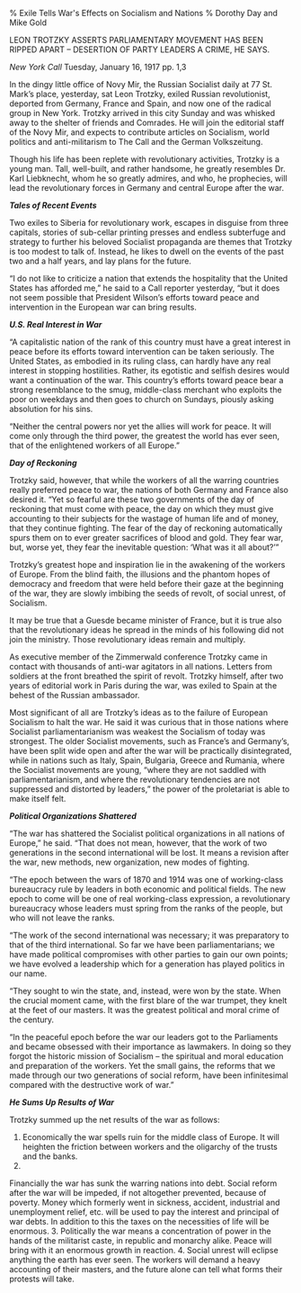 % Exile Tells War's Effects on Socialism and Nations
% Dorothy Day and Mike Gold

LEON TROTZKY ASSERTS PARLIAMENTARY MOVEMENT HAS BEEN RIPPED APART – DESERTION OF PARTY LEADERS A CRIME, HE SAYS.
*New York Call* Tuesday, January 16, 1917 pp. 1,3
In the dingy little office of Novy Mir, the Russian Socialist daily at 77 St. Mark’s place, yesterday, sat Leon Trotzky, exiled Russian revolutionist, deported from Germany, France and Spain, and now one of the radical group in New York. Trotzky arrived in this city Sunday and was whisked away to the shelter of friends and Comrades. He will join the editorial staff of the Novy Mir,  and expects to contribute articles on Socialism, world politics and anti-militarism to The Call and the German Volkszeitung.Though his life has been replete with revolutionary activities, Trotzky is a young man. Tall, well-built, and rather handsome, he greatly resembles Dr. Karl Liebknecht, whom he so greatly admires, and who, he prophecies, will lead the revolutionary forces in Germany and central Europe after the war.__*Tales of Recent Events*__Two exiles to Siberia for revolutionary work, escapes in disguise from three capitals, stories of sub-cellar printing presses and endless subterfuge and strategy to further his beloved Socialist propaganda are themes that Trotzky is too modest to talk of.  Instead, he likes to dwell on the events of the past two and a half years, and lay plans for the future.“I do not like to criticize a nation that extends the hospitality that the United States has afforded me,” he said to a Call reporter yesterday, “but it does not seem possible that President Wilson’s efforts toward peace and intervention in the European war can bring results.__*U.S. Real Interest in War*__“A capitalistic nation of the rank of this country must have a great interest in peace before its efforts toward intervention can be taken seriously. The United States, as embodied in its ruling class, can hardly have any real interest in stopping hostilities. Rather, its egotistic and selfish desires would want a continuation of the war. This country’s efforts toward peace bear a strong resemblance to the smug, middle-class merchant who exploits the poor on weekdays and then goes to church on Sundays, piously asking absolution for his sins.“Neither the central powers nor yet the allies will work for peace. It will come only through the third power, the greatest the world has ever seen, that of the enlightened workers of all Europe.”__*Day of Reckoning*__Trotzky said, however, that while the workers of all the warring countries really preferred peace to war, the nations of both Germany and France also desired it. “Yet so fearful are these two governments of the day of reckoning that must come with peace, the day on which they must give accounting to their subjects for the wastage of human life and of money, that they continue fighting. The fear of the day of reckoning automatically spurs them on to ever greater sacrifices of blood and gold. They fear war, but, worse yet, they fear the inevitable question: ‘What was it all about?’”Trotzky’s greatest hope and inspiration lie in the awakening of the workers of Europe. From the blind faith, the illusions and the phantom hopes of democracy and freedom that were held before their gaze at the beginning of the war, they are slowly imbibing the seeds of revolt, of social unrest, of Socialism.It may be true that a Guesde became minister of France, but it is true also that the revolutionary ideas he spread in the minds of his following did not join the ministry. Those revolutionary ideas remain and multiply.As executive member of the Zimmerwald conference Trotzky came in contact with thousands of anti-war agitators in all nations. Letters from soldiers at the front breathed the spirit of revolt. Trotzky himself, after two years of editorial work in Paris during the war, was exiled to Spain at the behest of the Russian ambassador.Most significant of all are Trotzky’s ideas as to the failure of European Socialism to halt the war. He said it was curious that in those nations where Socialist parliamentarianism was weakest the Socialism of today was strongest. The older Socialist movements, such as France’s and Germany’s, have been split wide open and after the war will be practically disintegrated, while in nations such as Italy, Spain, Bulgaria, Greece and Rumania, where the Socialist movements are young, “where they are not saddled with parliamentarianism, and where the revolutionary tendencies are not suppressed and distorted by leaders,” the power of the proletariat is able to make itself felt.__*Political Organizations Shattered*__“The war has shattered the Socialist political organizations in all nations of Europe,” he said. “That does not mean, however, that the work of two generations in the second international will be lost. It means a revision after the war, new methods, new organization, new modes of fighting.“The epoch between the wars of 1870 and 1914 was one of working-class bureaucracy rule by leaders in both economic and political fields. The new epoch to come will be one of real working-class expression, a revolutionary bureaucracy whose leaders must spring from the ranks of the people, but who will not leave the ranks.“The work of the second international was necessary; it was preparatory to that of the third international. So far we have been parliamentarians; we have made political compromises with other parties to gain our own points; we have evolved a leadership which for a generation has played politics in our name.“They sought to win the state, and, instead, were won by the state.  When the crucial moment came, with the first blare of the war trumpet, they knelt at the feet of our masters. It was the greatest political and moral crime of the century.“In the peaceful epoch before the war our leaders got to the Parliaments and became obsessed with their importance as lawmakers. In doing so they forgot the historic mission of Socialism – the spiritual and moral education and preparation of the workers. Yet the small gains, the reforms that we made through our two generations of social reform, have been infinitesimal compared with the destructive work of war.”__*He Sums Up Results of War*__Trotzky summed up the net results of the war as follows:1. Economically the war spells ruin for the middle class of Europe. It will heighten the friction between workers and the oligarchy of the trusts and the banks.2. Financially the war has sunk the warring nations into debt. Social reform after the war will be impeded, if not altogether prevented, because of poverty. Money which formerly went in sickness, accident, industrial and unemployment relief, etc. will be used to pay the interest and principal of war debts. In addition to this the taxes on the necessities of life will be enormous.3. Politically the war means a concentration of power in the hands of the militarist caste, in republic and monarchy alike. Peace will bring with it an enormous growth in reaction.4. Social unrest will eclipse anything the earth has ever seen. The workers will demand a heavy accounting of their masters, and the future alone can tell what forms their protests will take.